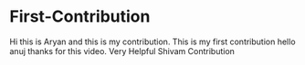 # First-Contribution
Hi this is Aryan and this is my contribution.
This is my first contribution
hello anuj thanks for this video. Very Helpful
Shivam Contribution